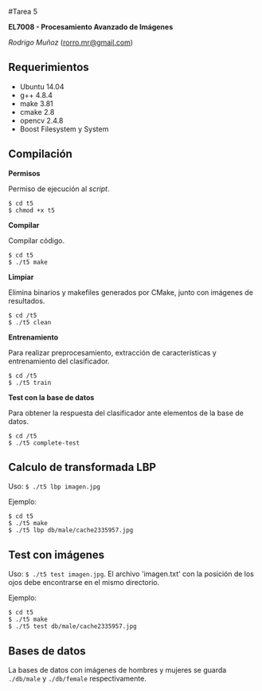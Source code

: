 #Tarea 5

**EL7008 - Procesamiento Avanzado de Imágenes**

*Rodrigo Muñoz* (rorro.mr@gmail.com)


## Requerimientos

* Ubuntu 14.04
* g++ 4.8.4
* make 3.81
* cmake 2.8
* opencv 2.4.8
* Boost Filesystem y System


## Compilación

**Permisos**

Permiso de ejecución al *script*.
```
$ cd t5
$ chmod +x t5
```

**Compilar**

Compilar código.
```
$ cd t5
$ ./t5 make
```

**Limpiar**

Elimina binarios y makefiles generados por CMake, junto con imágenes de resultados.

```
$ cd /t5
$ ./t5 clean
```

**Entrenamiento**

Para realizar preprocesamiento, extracción de características y entrenamiento del clasificador.

```
$ cd /t5
$ ./t5 train
```
**Test con la base de datos**

Para obtener la respuesta del clasificador ante elementos de la base de datos.

```
$ cd /t5
$ ./t5 complete-test
```

## Calculo de transformada LBP

Uso: `$ ./t5 lbp imagen.jpg`


Ejemplo: 
```
$ cd t5
$ ./t5 make
$ ./t5 lbp db/male/cache2335957.jpg

```

## Test con imágenes

Uso: `$ ./t5 test imagen.jpg`. El archivo 'imagen.txt' con la posición de los ojos debe encontrarse en el mismo directorio.


Ejemplo: 
```
$ cd t5
$ ./t5 make
$ ./t5 test db/male/cache2335957.jpg

```

## Bases de datos

La bases de datos con imágenes de hombres y mujeres se guarda `./db/male` y `./db/female` respectivamente.

